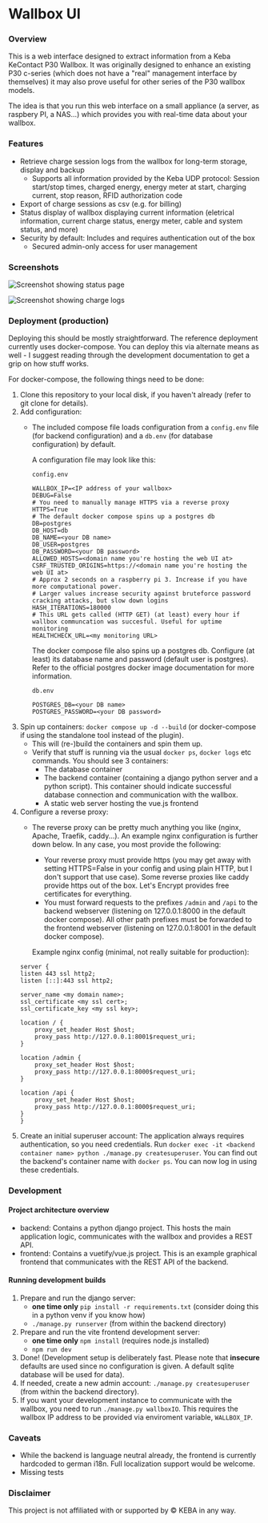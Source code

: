 # Wallbox UI

### Overview

This is a web interface designed to extract information from a Keba KeContact P30 Wallbox.
It was originally designed to enhance an existing P30 c-series
(which does not have a "real" management interface by themselves) it may also prove useful
for other series of the P30 wallbox models.

The idea is that you run this web interface on a small appliance (a server, as raspbery PI, a NAS...) which provides you
with real-time data about your wallbox.

### Features

- Retrieve charge session logs from the wallbox for long-term storage, display and backup
    - Supports all information provided by the Keba UDP protocol: Session start/stop times, charged energy, energy meter
      at start, charging current, stop reason, RFID authorization code
- Export of charge sessions as csv (e.g. for billing)
- Status display of wallbox displaying current information (eletrical information, current charge status, energy meter,
  cable and system status, and more)
- Security by default: Includes and requires authentication out of the box
    - Secured admin-only access for user management
 
### Screenshots

![Screenshot showing status page](https://github.com/GermanCoding/WallboxUI/assets/4279661/99b252a3-5a3a-4a72-bcb2-dba9560c7a43)

![Screenshot showing charge logs](https://github.com/GermanCoding/WallboxUI/assets/4279661/bcc7073e-e4c4-439d-87b0-71fd1acabf8b)


### Deployment (production)

Deploying this should be mostly straightforward. The
reference deployment currently uses docker-compose. You can deploy this
via alternate means as well - I suggest reading through the development documentation
to get a grip on how stuff works.

For docker-compose, the following things need to be done:

1. Clone this repository to your local disk, if you haven't already (refer to git clone for details).
2. Add configuration:
    - The included compose file loads configuration from a `config.env` file (for backend configuration) and
      a `db.env` (for database configuration) by default.

      A configuration file may look like this:

      ``config.env``
        ```
        WALLBOX_IP=<IP address of your wallbox>
        DEBUG=False
        # You need to manually manage HTTPS via a reverse proxy
        HTTPS=True
        # The default docker compose spins up a postgres db
        DB=postgres
        DB_HOST=db
        DB_NAME=<your DB name>
        DB_USER=postgres
        DB_PASSWORD=<your DB password>
        ALLOWED_HOSTS=<domain name you're hosting the web UI at>
        CSRF_TRUSTED_ORIGINS=https://<domain name you're hosting the web UI at>
        # Approx 2 seconds on a raspberry pi 3. Increase if you have more computational power.
        # Larger values increase security against bruteforce password cracking attacks, but slow down logins
        HASH_ITERATIONS=180000
        # This URL gets called (HTTP GET) (at least) every hour if wallbox communcation was succesful. Useful for uptime monitoring
        HEALTHCHECK_URL=<my monitoring URL>
        ```

      The docker compose file also spins up a postgres db. Configure (at least) its database name and password (default user
      is postgres).
      Refer to the official postgres docker image documentation for more information.

      ``db.env``
      ```
      POSTGRES_DB=<your DB name>
      POSTGRES_PASSWORD=<your DB password>
      ```
3. Spin up containers: `docker compose up -d --build` (or docker-compose if using the standalone tool instead of the
   plugin).
    - This will (re-)build the containers and spin them up.
    - Verify that stuff is running via the usual `docker ps`, `docker logs` etc commands. You should see 3 containers:
        - The database container
        - The backend container (containing a django python server and a python script). This container should indicate
          successful database connection and communication with the wallbox.
        - A static web server hosting the vue.js frontend
4. Configure a reverse proxy:
    - The reverse proxy can be pretty much anything you like (nginx, Apache, Traefik, caddy...).
      An example nginx configuration is further down below. In any case, you most provide the following:
        - Your reverse proxy must provide https (you may get away with setting HTTPS=False in your config and using
          plain HTTP, but I don't support that use case). Some reverse proxies like caddy provide https out of the box.
          Let's Encrypt provides free certificates for everything.
        - You must forward requests to the prefixes `/admin` and `/api` to the backend webserver (listening on
          127.0.0.1:8000 in the default docker compose). All other path prefixes must be forwarded to the frontend
          webserver (listening on 127.0.0.1:8001 in the default docker compose).

      Example nginx config (minimal, not really suitable for production):
    ```
    server {
    listen 443 ssl http2;
    listen [::]:443 ssl http2;
    
    server_name <my domain name>;
    ssl_certificate <my ssl cert>;
    ssl_certificate_key <my ssl key>;
    
    location / {
        proxy_set_header Host $host;
        proxy_pass http://127.0.0.1:8001$request_uri;
    }
    
    location /admin {
        proxy_set_header Host $host;
        proxy_pass http://127.0.0.1:8000$request_uri;
    }
    
    location /api {
        proxy_set_header Host $host;
        proxy_pass http://127.0.0.1:8000$request_uri;
    }
    }
    ```
5. Create an initial superuser account: The application always requires authentication, so you need credentials. Run
   ``docker exec -it <backend container name> python ./manage.py createsuperuser``. You can find out the backend's
   container name with ``docker ps``. You can now log in using these credentials.

### Development

#### Project architecture overview

- backend: Contains a python django project. This hosts the main application logic, communicates with the wallbox and
  provides a REST API.
- frontend: Contains a vuetify/vue.js project. This is an example graphical frontend that communicates with the REST API
  of the backend.

#### Running development builds

1. Prepare and run the django server:
    - **one time only** ``pip install -r requirements.txt`` (consider doing this in a python venv if you know how)
    - ``./manage.py runserver`` (from within the backend directory)
2. Prepare and run the vite frontend development server:
    - **one time only** ``npm install`` (requires node.js installed)
    - ``npm run dev``
3. Done! (Development setup is deliberately fast. Please note that **insecure** defaults are used since no configuration
   is given. A default sqlite database will be used for data).
4. If needed, create a new admin account: ``./manage.py createsuperuser`` (from within the backend directory).
5. If you want your development instance to communicate with the wallbox, you need to run ``./manage.py wallboxIO``.
   This requires the wallbox IP address to be provided via enviroment variable, ``WALLBOX_IP``.

### Caveats

- While the backend is language neutral already, the frontend is currently hardcoded to german i18n. Full localization
  support would be welcome.
- Missing tests

### Disclaimer

This project is not affiliated with or supported by © KEBA in any way.
